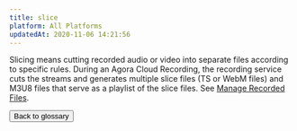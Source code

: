 ```yaml
---
title: slice
platform: All Platforms
updatedAt: 2020-11-06 14:21:56
---
```

Slicing means cutting recorded audio or video into separate files according to specific rules. During an Agora Cloud Recording, the recording service cuts the streams and generates multiple slice files (TS or WebM files) and M3U8 files that serve as a playlist of the slice files. See [Manage Recorded Files](https://docs.agora.io/en/cloud-recording/cloud_recording_manage_files?platform=All%20Platforms).

<a href="./terms"><button>Back to glossary</button></a>